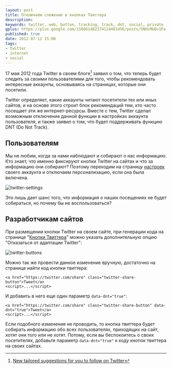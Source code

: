 ```yaml
---
layout: post
title: Отключаем слежение в кнопках Твиттера
description: 
keywords: twitter, web, button, tracking, track, dnt, social, private
gplus: https://plus.google.com/116661482374124481456/posts/5NUcMUQv1Fo
published: true
date: 2012-07-12 15:00
tags:
- twitter
- internet
- social
---
```


17 мая 2012 года Twitter в своем блоге[^1] заявил о том, что теперь будет следить за своими пользователями для того, чтобы рекомендовать интересные аккаунты, основываясь на страницах, которые они посетили.

[^1]: [New tailored suggestions for you to follow on Twitter](http://blog.twitter.com/2012/05/new-tailored-suggestions-for-you-to.html)

Twitter определяет, какие аккаунты читают посетители тех или иных сайтов, и на основе этого строит блок рекомендаций тем, кто часто посещает эти же интернет-ресурсы. Вместе с тем, Twitter сделал возможным отключение данной функции в настройках аккаунта пользователя, и также заявил о том, что будет поддерживать функцию DNT (Do Not Track).

<!--more-->

## Пользователям

Мы не любим, когда за нами наблюдают и собирают о нас информацию. Кто знает, что именно фиксируют кнопки Twitter на сайтах и что за информацию они собирают? Поэтому переходим на страницу [настроек](https://twitter.com/settings/account) своего аккаунта и отключаем персонализацию, если она была включена.

![twitter-settings](https://static.juev.org/2012/07/twitter-settings.png "Twitter Settings")

Это лишь дает шанс того, что информация о наших посещениях не будет собираться, но почему бы не воспользоваться?

## Разработчикам сайтов

При размещении кнопки Twitter на своем сайте, при генерации кода на странице "[Кнопки Твиттера](https://twitter.com/about/resources/buttons#tweet "Кнопки Твиттера")" можно указать дополнительную опцию "Отказаться от адаптации Twitter":

![twitter-buttons](https://static.juev.org/2012/07/twitter-buttons.png "Twitter Buttons")

Можно так же провести данное изменение вручную, достаточно на странице найти код кнопки твиттера:

    <a href="https://twitter.com/share" class="twitter-share-button">Tweet</a>
    <script>...</script>
    
И добавить в него еще один параметр `data-dnt="true"`:

    <a href="https://twitter.com/share" class="twitter-share-button" data-dnt="true">Tweet</a>
    <script>...</script>

Если подобного изменения не проводить, то кнопка твиттера будет собирать информацию обо всех пользователях, приходящих на сайт, хотят они того или не хотят. Потому, если вы беспокоитесь о своих посетителях, добавьте параметр `data-dnt="true"` к коду кнопок твиттера на своих сайтах.
